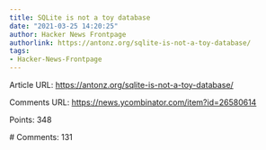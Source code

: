 ```yaml
---
title: SQLite is not a toy database
date: "2021-03-25 14:20:25"
author: Hacker News Frontpage
authorlink: https://antonz.org/sqlite-is-not-a-toy-database/
tags:
- Hacker-News-Frontpage
---
```


<p>Article URL: <a href="https://antonz.org/sqlite-is-not-a-toy-database/">https://antonz.org/sqlite-is-not-a-toy-database/</a></p>
<p>Comments URL: <a href="https://news.ycombinator.com/item?id=26580614">https://news.ycombinator.com/item?id=26580614</a></p>
<p>Points: 348</p>
<p># Comments: 131</p>
